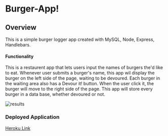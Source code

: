 # Burger-App!

## Overview
This is a simple burger logger app created with MySQL, Node, Express, Handlebars.

#### Functionality
  This is a restaurent app that lets users input the names of burgers the'd like to eat. Whenever user submits a burger's name, this app wil display the burger on the left side of the page, waiting to be devoured. Each burger in the waiting area also has a Devour it! button. When the user click it, the burger will move to the right side of the page. This app will store every burger in a data base, whether devoured or not.

  ![results](public/assets/img/burgerr.gif)
  
 ### Deployed Application
  [Heroku Link](https://pacific-bastion-19820.herokuapp.com/burgers)



